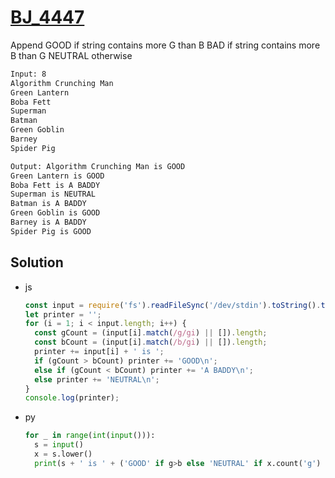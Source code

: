 # [BJ_4447](https://acmicpc.net/problem/4447)

Append GOOD if string contains more G than B
BAD if string contains more B than G
NEUTRAL otherwise

```txt
Input: 8
Algorithm Crunching Man
Green Lantern
Boba Fett
Superman
Batman
Green Goblin
Barney
Spider Pig

Output: Algorithm Crunching Man is GOOD
Green Lantern is GOOD
Boba Fett is A BADDY
Superman is NEUTRAL
Batman is A BADDY
Green Goblin is GOOD
Barney is A BADDY
Spider Pig is GOOD
```

## Solution

* js

  ```js
  const input = require('fs').readFileSync('/dev/stdin').toString().trim().split('\n');
  let printer = '';
  for (i = 1; i < input.length; i++) {
    const gCount = (input[i].match(/g/gi) || []).length;
    const bCount = (input[i].match(/b/gi) || []).length;
    printer += input[i] + ' is ';
    if (gCount > bCount) printer += 'GOOD\n';
    else if (gCount < bCount) printer += 'A BADDY\n';
    else printer += 'NEUTRAL\n';
  }
  console.log(printer);
  ```

* py

  ```py
  for _ in range(int(input())):
    s = input()
    x = s.lower()
    print(s + ' is ' + ('GOOD' if g>b else 'NEUTRAL' if x.count('g') == x.count('b') else 'A BADDY'))
  ```

